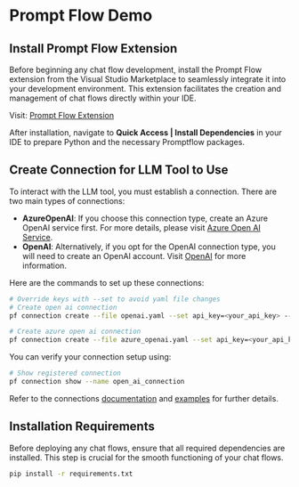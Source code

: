 # Prompt Flow Demo

## Install Prompt Flow Extension

Before beginning any chat flow development, install the Prompt Flow extension from the Visual Studio Marketplace to seamlessly integrate it into your development environment. This extension facilitates the creation and management of chat flows directly within your IDE.

Visit: [Prompt Flow Extension](https://marketplace.visualstudio.com/items?itemName=prompt-flow.prompt-flow)

After installation, navigate to **Quick Access | Install Dependencies** in your IDE to prepare Python and the necessary Promptflow packages.

## Create Connection for LLM Tool to Use

To interact with the LLM tool, you must establish a connection. There are two main types of connections:

- **AzureOpenAI**: If you choose this connection type, create an Azure OpenAI service first. For more details, please visit [Azure Open AI Service](https://azure.microsoft.com/en-us/products/cognitive-services/openai-service/).
- **OpenAI**: Alternatively, if you opt for the OpenAI connection type, you will need to create an OpenAI account. Visit [OpenAI](https://platform.openai.com/) for more information.

Here are the commands to set up these connections:

```bash
# Override keys with --set to avoid yaml file changes
# Create open ai connection
pf connection create --file openai.yaml --set api_key=<your_api_key> --name open_ai_connection

# Create azure open ai connection
pf connection create --file azure_openai.yaml --set api_key=<your_api_key> api_base=<your_api_base> --name open_ai_connection
```

You can verify your connection setup using:
```bash
# Show registered connection
pf connection show --name open_ai_connection
```

Refer to the connections [documentation](https://promptflow.azurewebsites.net/community/local/manage-connections.html) and [examples](https://github.com/microsoft/promptflow/tree/main/examples/connections) for further details.

## Installation Requirements

Before deploying any chat flows, ensure that all required dependencies are installed. This step is crucial for the smooth functioning of your chat flows.

```bash
pip install -r requirements.txt
```
